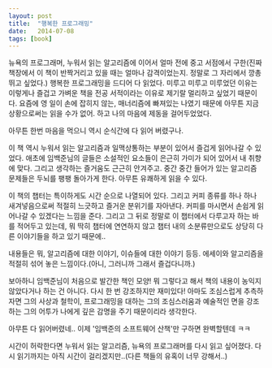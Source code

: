 ```yaml
---
layout: post
title:  "행복한 프로그래밍"
date:   2014-07-08
tags: [book]
---
```


  뉴욕의 프로그래머, 누워서 읽는 알고리즘에 이어서 얼마 전에 중고 서점에서 구한(진짜 책장에서 이 책이 반짝거리고 있을 때는 얼마나 감격이었는지. 정말로 그 자리에서 깡총 뛰고 싶었다.) 행복한 프로그래밍을 드디어 다 읽었다. 미루고 미루고 미루었던 이유는 이렇게나 즐겁고 가벼운 책을 전공 서적이라는 이유로 제기랄 멀리하고 싶었기 때문이다. 요즘에 영 일이 손에 잡히지 않는, 매너리즘에 빠져있는 나였기 때문에 아무튼 지금 상황으로써는 읽을 수가 없어. 하고 나의 마음에 제동을 걸어두었었다. 

  아무튼 한번 마음을 먹으니 역시 순식간에 다 읽어 버렸구나. 

  이 책 역시 누워서 읽는 알고리즘과 일맥상통하는 부분이 있어서 즐겁게 읽어나갈 수 있었다. 애초에 임백준님의 글들은 소설적인 요소들이 은근히 가미가 되어 있어서 내 취향에 맞다. 그리고 생각하는 즐거움도 근근히 안겨주고. 중간 중간 들어가 있는 알고리즘 문제들은 두뇌를 팽팽 돌아가게 한다. 아무튼 유쾌하게 읽을 수 있다. 

  이 책의 챕터는 특이하게도 시간 순으로 나열되어 있다. 그리고 커피 종류를 하나 하나 새겨넣음으로써 적절히 느긋하고 즐거운 분위기를 자아낸다. 커피를 마시면서 손쉽게 읽어나갈 수 있겠다는 느낌을 준다. 그리고 그 뒤로 정말로 이 챕터에서 다루고자 하는 바를 적어두고 있는데, 뭐 딱히 챕터에 연연하지 않고 챕터 내의 소분류만으로도 상당히 다른 이야기들을 하고 있기 때문에.. 

  내용들은 뭐, 알고리즘에 대한 이야기, 이슈들에 대한 이야기 등등. 에세이와 알고리즘을 적절히 섞어 놓은 느낌이다.(아니, 그러니까 그래서 즐겁다니까.) 

  보아하니 임백준님이 처음으로 발간한 책인 모양! 뭐 그렇다고 해서 책의 내용이 농익지 않았다거나 하는 건 아니다. 다시 한 번 강조하지만 재미있다! 아마도 조심스럽게 추측하자면 그의 사상과 철학이, 프로그래밍을 대하는 그의 조심스러움과 예술적인 면을 강조하는 그의 어투가 나에게 깊은 감명을 주기 때문이리라 생각한다. 

  아무튼 다 읽어버렸네.. 이제 '임백준의 소프트웨어 산책'만 구하면 완벽할텐데 ㅋㅋ 

  시간이 허락한다면 누워서 읽는 알고리즘, 뉴욕의 프로그래머를 다시 읽고 싶어졌다. 다시 읽기까지는 아직 시간이 걸리겠지만..(다른 책들의 유혹이 너무 강해서..)
